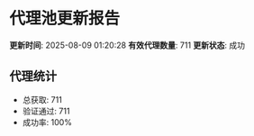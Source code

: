 # 代理池更新报告

**更新时间**: 2025-08-09 01:20:28
**有效代理数量**: 711
**更新状态**:  成功

## 代理统计
- 总获取: 711
- 验证通过: 711
- 成功率: 100%
